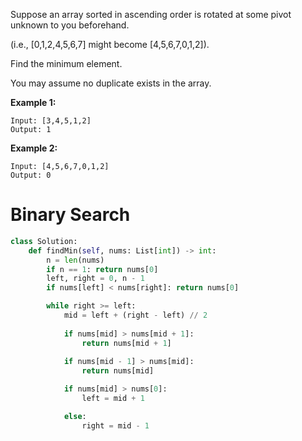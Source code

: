 Suppose an array sorted in ascending order is rotated at some pivot unknown to you beforehand.

(i.e.,  [0,1,2,4,5,6,7] might become  [4,5,6,7,0,1,2]).

Find the minimum element.

You may assume no duplicate exists in the array.

**Example 1:**
```
Input: [3,4,5,1,2] 
Output: 1
```
**Example 2:**
```
Input: [4,5,6,7,0,1,2]
Output: 0
```
# Binary Search
```python
class Solution:
    def findMin(self, nums: List[int]) -> int:
        n = len(nums)
        if n == 1: return nums[0]
        left, right = 0, n - 1
        if nums[left] < nums[right]: return nums[0]

        while right >= left:
            mid = left + (right - left) // 2
            
            if nums[mid] > nums[mid + 1]:
                return nums[mid + 1]
            
            if nums[mid - 1] > nums[mid]:
                return nums[mid]

            if nums[mid] > nums[0]:
                left = mid + 1

            else:
                right = mid - 1
```